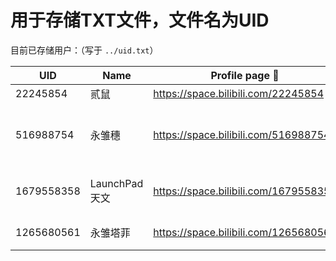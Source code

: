 # 用于存储TXT文件，文件名为UID

目前已存储用户：（写于 `../uid.txt`）

| UID        | Name          | Profile page 🔗                       | Other        | Follower |
| ---------- | ------------- | ------------------------------------ | ------------ | -------- |
| 22245854   | 贰鼠          | https://space.bilibili.com/22245854  | 本人         | 1735     |
| 516988754  | 永雏穗        | https://space.bilibili.com/516988754 | 小号、测试号 | 0        |
| 1679558358 | LaunchPad天文 | https://space.bilibili.com/1679558358 | 加入的字幕组 | 2403     |
| 1265680561 | 永雏塔菲       | https://space.bilibili.com/1265680561 | 主人喵🐱   | 511000   |
